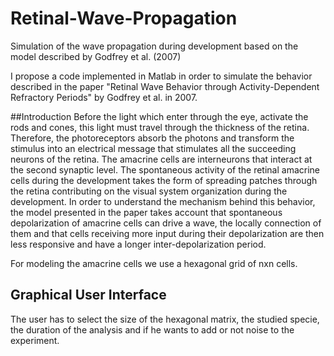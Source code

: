 # Retinal-Wave-Propagation
Simulation of the wave propagation during development based on the model described by Godfrey et al. (2007)

I propose a code implemented in Matlab in order to simulate the behavior described in the paper "Retinal Wave Behavior through Activity-Dependent Refractory Periods" by Godfrey et al. in 2007.

##Introduction
Before the light which enter through the eye, activate the rods and cones, this light must travel through the thickness of the retina. Therefore, the photoreceptors absorb the photons and transform the stimulus into an electrical message that stimulates all the succeeding neurons of the retina. The amacrine cells are interneurons that interact at the second synaptic level. The spontaneous activity of the retinal amacrine cells during the development takes the form of spreading patches through the retina contributing on the visual system organization during the development. 
In order to understand the mechanism behind this behavior, the model presented in the paper takes account that spontaneous depolarization of amacrine cells can drive a wave, the locally connection of them and that cells receiving more input during their depolarization are then less responsive and have a longer inter-depolarization period.

For modeling the amacrine cells we use a hexagonal grid of nxn cells. 

## Graphical User Interface 
The user has to select the size of the hexagonal matrix, the studied specie, the duration of the analysis and if he wants to add or not noise to the experiment.

